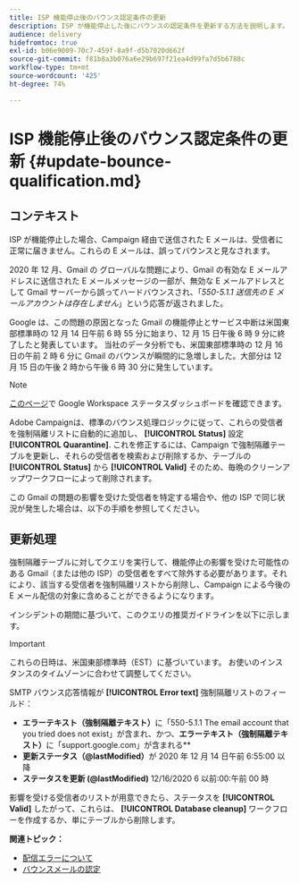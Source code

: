 ```yaml
---
title: ISP 機能停止後のバウンス認定条件の更新
description: ISP が機能停止した後にバウンスの認定条件を更新する方法を説明します。
audience: delivery
hidefromtoc: true
exl-id: b06e9009-70c7-459f-8a9f-d5b7020d662f
source-git-commit: f81b8a3b076a6e29b697f21ea4d99fa7d5b6788c
workflow-type: tm+mt
source-wordcount: '425'
ht-degree: 74%

---
```


# ISP 機能停止後のバウンス認定条件の更新 {#update-bounce-qualification.md}

## コンテキスト

ISP が機能停止した場合、Campaign 経由で送信された E メールは、受信者に正常に届きません。これらの E メールは、誤ってバウンスと見なされます。

2020 年 12 月、Gmail の グローバルな問題により、Gmail の有効な E メールアドレスに送信された E メールメッセージの一部が、無効な E メールアドレスとして Gmail サーバーから誤ってハードバウンスされ、「*550-5.1.1 送信先の E メールアカウントは存在しません*」という応答が返されました。

Google は、この問題の原因となった Gmail の機能停止とサービス中断は米国東部標準時の 12 月 14 日午前 6 時 55 分に始まり、12 月 15 日午後 6 時 9 分に終了したと発表しています。 当社のデータ分析でも、米国東部標準時の 12 月 16 日の午前 2 時 6 分に Gmail のバウンスが瞬間的に急増しました。大部分は 12 月 15 日の午後 2 時から午後 6 時 30 分に発生しています。

>[!NOTE]
>
>[このページ](https://www.google.com/appsstatus#hl=ja&amp;v=status)で Google Workspace ステータスダッシュボードを確認できます。


Adobe Campaignは、標準のバウンス処理ロジックに従って、これらの受信者を強制隔離リストに自動的に追加し、 **[!UICONTROL Status]** 設定 **[!UICONTROL Quarantine]**. これを修正するには、Campaign で強制隔離テーブルを更新し、それらの受信者を検索および削除するか、テーブルの **[!UICONTROL Status]** から **[!UICONTROL Valid]** そのため、毎晩のクリーンアップワークフローによって削除されます。

この Gmail の問題の影響を受けた受信者を特定する場合や、他の ISP で同じ状況が発生した場合は、以下の手順を参照してください。

## 更新処理

強制隔離テーブルに対してクエリを実行して、機能停止の影響を受けた可能性のある Gmail（または他の ISP）の受信者をすべて除外する必要があります。それにより、該当する受信者を強制隔離リストから削除し、Campaign による今後の E メール配信の対象に含めることができるようになります。

インシデントの期間に基づいて、このクエリの推奨ガイドラインを以下に示します。

>[!IMPORTANT]
>
>これらの日時は、米国東部標準時（EST）に基づいています。 お使いのインスタンスのタイムゾーンに合わせて調整してください。

SMTP バウンス応答情報が **[!UICONTROL Error text]** 強制隔離リストのフィールド：

* **エラーテキスト（強制隔離テキスト）**&#x200B;に「550-5.1.1 The email account that you tried does not exist」が含まれ、かつ、**エラーテキスト（強制隔離テキスト）**&#x200B;に「support.google.com」が含まれる**
* **更新ステータス（@lastModified）**&#x200B;が 2020 年 12 月 14 日午前 6:55:00 以降
* **ステータスを更新 (@lastModified)** 12/16/2020 6 以前:00:午前 00 時

影響を受ける受信者のリストが用意できたら、ステータスを **[!UICONTROL Valid]** したがって、これらは、 **[!UICONTROL Database cleanup]** ワークフローを作成するか、単にテーブルから削除します。

**関連トピック：**
* [配信エラーについて](../../sending/using/understanding-delivery-failures.md)
* [バウンスメールの認定](../../sending/using/understanding-delivery-failures.md#bounce-mail-qualification)
